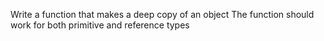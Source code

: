 Write a function that makes a deep copy of an object
The function should work for both primitive and
reference types
